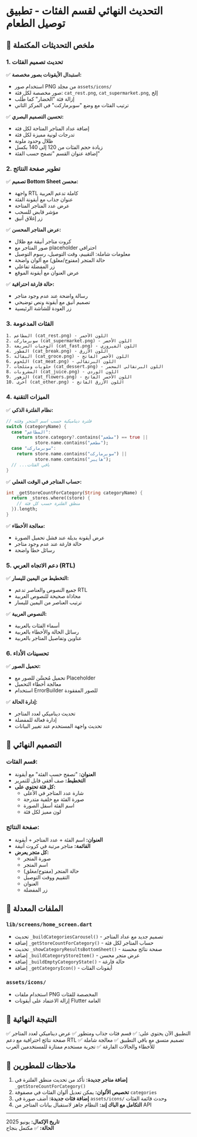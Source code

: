# التحديث النهائي لقسم الفئات - تطبيق توصيل الطعام

## 🎯 ملخص التحديثات المكتملة

### 1. تحديث تصميم الفئات
✅ **استبدال الأيقونات بصور مخصصة:**
- استخدام صور PNG من مجلد `assets/icons/`
- صور مخصصة لكل فئة: `cat_rest.png`, `cat_supermarket.png`, إلخ
- إزالة فئة "الخضار" كما طُلب
- ترتيب الفئات مع وضع "سوبرماركت" في المركز الثاني

✅ **تحسين التصميم البصري:**
- إضافة عداد المتاجر المتاحة لكل فئة
- تدرجات لونية مميزة لكل فئة
- ظلال وحدود ملونة
- زيادة حجم الفئات من 120 إلى 140 بكسل
- إضافة عنوان القسم "تصفح حسب الفئة"

### 2. تطوير صفحة النتائج
✅ **تصميم Bottom Sheet محسن:**
- واجهة RTL كاملة تدعم العربية
- عنوان جذاب مع أيقونة الفئة
- عرض عدد المتاجر المتاحة
- مؤشر قابض للسحب
- زر إغلاق أنيق

✅ **عرض المتاجر المحسن:**
- كروت متاجر أنيقة مع ظلال
- صور المتاجر مع placeholder احترافي
- معلومات شاملة: التقييم، وقت التوصيل، رسوم التوصيل
- حالة المتجر (مفتوح/مغلق) مع ألوان واضحة
- زر المفضلة تفاعلي
- عرض العنوان مع أيقونة الموقع

✅ **حالة فارغة احترافية:**
- رسالة واضحة عند عدم وجود متاجر
- تصميم أنيق مع أيقونة ونص توضيحي
- زر العودة للشاشة الرئيسية

### 3. الفئات المدعومة
```
1. المطاعم (cat_rest.png) - اللون الأحمر
2. سوبرماركت (cat_supermarket.png) - اللون الأخضر
3. الوجبات السريعة (cat_fast.png) - اللون الفيروزي
4. الفطور (cat_break.png) - اللون الأزرق
5. البقالة (cat_groce.png) - اللون الأخضر الفاتح
6. اللحوم (cat_meat.png) - اللون البرتقالي
7. حلويات ومثلجات (cat_dessert.png) - اللون البرتقالي المحمر
8. المشروبات (cat_juice.png) - اللون الوردي
9. الزهور (cat_flowers.png) - اللون الأحمر الفاتح
10. أخرى (cat_other.png) - اللون الأزرق الفاتح
```

### 4. الميزات التقنية

✅ **نظام الفلترة الذكي:**
```dart
// فلترة ديناميكية حسب اسم المتجر وفئته
switch (categoryName) {
  case "المطاعم":
    return store.category?.contains("مطعم") == true || 
           store.name.contains("مطعم");
  case "سوبرماركت":
    return store.name.contains("سوبرماركت") ||
           store.name.contains("هايبر");
  // ...باقي الفئات
}
```

✅ **حساب المتاجر في الوقت الفعلي:**
```dart
int _getStoreCountForCategory(String categoryName) {
  return _stores.where((store) {
    // منطق الفلترة حسب كل فئة
  }).length;
}
```

✅ **معالجة الأخطاء:**
- عرض أيقونة بديلة عند فشل تحميل الصورة
- حالة فارغة عند عدم وجود متاجر
- رسائل خطأ واضحة

### 5. دعم الاتجاه العربي (RTL)

✅ **التخطيط من اليمين لليسار:**
- جميع النصوص والعناصر تدعم RTL
- محاذاة صحيحة للنصوص العربية
- ترتيب العناصر من اليمين لليسار

✅ **النصوص العربية:**
- أسماء الفئات بالعربية
- رسائل الحالة والأخطاء بالعربية
- عناوين وتفاصيل المتاجر بالعربية

### 6. تحسينات الأداء

✅ **تحميل الصور:**
- تحميل مُحسَّن للصور مع Placeholder
- معالجة أخطاء التحميل
- استخدام ErrorBuilder للصور المفقودة

✅ **إدارة الحالة:**
- تحديث ديناميكي لعدد المتاجر
- إدارة فعالة للمفضلة
- تحديث واجهة المستخدم عند تغيير البيانات

## 🎨 التصميم النهائي

### قسم الفئات:
- **العنوان:** "تصفح حسب الفئة" مع أيقونة
- **التخطيط:** صف أفقي قابل للتمرير
- **كل فئة تحتوي على:**
  - شارة عدد المتاجر في الأعلى
  - صورة الفئة مع خلفية متدرجة
  - اسم الفئة أسفل الصورة
  - لون مميز لكل فئة

### صفحة النتائج:
- **العنوان:** اسم الفئة + عدد المتاجر + أيقونة
- **القائمة:** متاجر مرتبة في كروت أنيقة
- **كل متجر يعرض:**
  - صورة المتجر
  - اسم المتجر
  - حالة المتجر (مفتوح/مغلق)
  - التقييم ووقت التوصيل
  - العنوان
  - زر المفضلة

## 🔧 الملفات المعدلة

### `lib/screens/home_screen.dart`
- تحديث `_buildCategoriesCarousel()` - تصميم جديد مع عداد المتاجر
- إضافة `_getStoreCountForCategory()` - حساب المتاجر لكل فئة
- تحديث `_showCategoryResultsBottomSheet()` - صفحة نتائج محسنة
- إضافة `_buildCategoryStoreItem()` - عرض متجر محسن
- إضافة `_buildEmptyCategoryState()` - حالة فارغة
- إضافة `_getCategoryIcon()` - أيقونات الفئات

### `assets/icons/`
- استخدام ملفات PNG المخصصة للفئات
- إزالة الاعتماد على أيقونات Flutter العامة

## 🚀 النتيجة النهائية

التطبيق الآن يحتوي على:
✅ قسم فئات جذاب ومتطور
✅ عرض ديناميكي لعدد المتاجر
✅ صفحة نتائج احترافية مع دعم RTL
✅ تصميم متسق مع باقي التطبيق
✅ معالجة شاملة للأخطاء والحالات الفارغة
✅ تجربة مستخدم ممتازة للمستخدمين العرب

## 📝 ملاحظات للمطورين

1. **إضافة متاجر جديدة:** تأكد من تحديث منطق الفلترة في `_getStoreCountForCategory()`
2. **تخصيص الألوان:** يمكن تعديل ألوان الفئات في مصفوفة `categories`
3. **إضافة فئات جديدة:** أضف صورة في `assets/icons/` وحدث قائمة الفئات
4. **التكامل مع الباك إند:** النظام جاهز لاستقبال بيانات المتاجر من API

---
**تاريخ الإكمال:** يونيو 2025  
**الحالة:** ✅ مكتمل بنجاح
